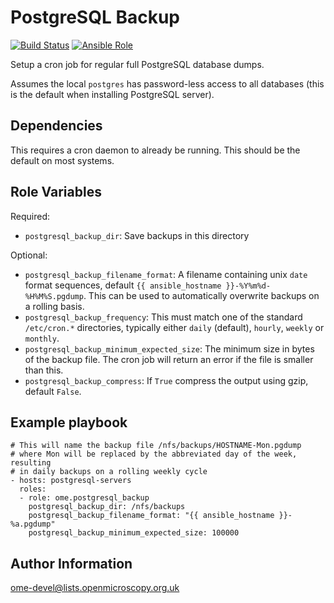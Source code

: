 PostgreSQL Backup
=================

[![Build Status](https://travis-ci.org/ome/ansible-role-postgresql-backup.svg)](https://travis-ci.org/ome/ansible-role-postgresql-backup)
[![Ansible Role](https://img.shields.io/ansible/role/42001.svg)](https://galaxy.ansible.com/ome/postgresql_backup/)

Setup a cron job for regular full PostgreSQL database dumps.

Assumes the local `postgres` has password-less access to all databases (this is the default when installing PostgreSQL server).


Dependencies
------------

This requires a cron daemon to already be running.
This should be the default on most systems.


Role Variables
--------------

Required:
- `postgresql_backup_dir`: Save backups in this directory

Optional:
- `postgresql_backup_filename_format`: A filename containing unix `date` format sequences, default `{{ ansible_hostname }}-%Y%m%d-%H%M%S.pgdump`.
  This can be used to automatically overwrite backups on a rolling basis.
- `postgresql_backup_frequency`: This must match one of the standard `/etc/cron.*` directories, typically either `daily` (default), `hourly`, `weekly` or `monthly`.
- `postgresql_backup_minimum_expected_size`: The minimum size in bytes of the backup file.
  The cron job will return an error if the file is smaller than this.
- `postgresql_backup_compress`: If `True` compress the output using gzip, default `False`.


Example playbook
----------------

    # This will name the backup file /nfs/backups/HOSTNAME-Mon.pgdump
    # where Mon will be replaced by the abbreviated day of the week, resulting
    # in daily backups on a rolling weekly cycle
    - hosts: postgresql-servers
      roles:
      - role: ome.postgresql_backup
        postgresql_backup_dir: /nfs/backups
        postgresql_backup_filename_format: "{{ ansible_hostname }}-%a.pgdump"
        postgresql_backup_minimum_expected_size: 100000


Author Information
------------------

ome-devel@lists.openmicroscopy.org.uk
